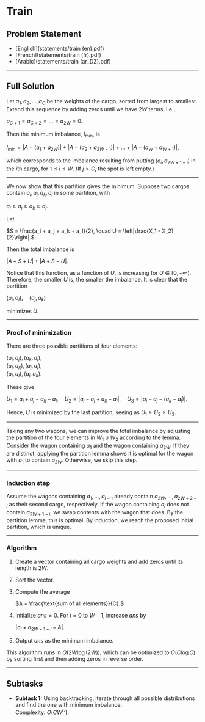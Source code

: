 # Train

## Problem Statement
- [English](statements/train (en).pdf)
- [French](statements/train (fr).pdf)
- [Arabic](statements/train (ar_DZ).pdf)

---

## Full Solution

Let $a_1, a_2, \dots, a_C$ be the weights of the cargo, sorted from largest to smallest. Extend this sequence by adding zeros until we have $2W$ terms, i.e.,  

$a_{C+1} = a_{C+2} = \dots = a_{2W} = 0.$  

Then the minimum imbalance, $I_{\min}$, is  

$I_{\min} = |A - (a_1 + a_{2W})| + |A - (a_2 + a_{2W-1})| + \dots + |A - (a_W + a_{W+1})|,$  

which corresponds to the imbalance resulting from putting $(a_i, a_{2W+1-i})$ in the $i$th cargo, for $1 \le i \le W$. (If $j > C$, the spot is left empty.)

---

We now show that this partition gives the minimum. Suppose two cargos contain $a_i, a_j, a_k, a_l$ in some partition, with  

$a_i \ge a_j \ge a_k \ge a_l.$  

Let  

$S = \frac{a_i + a_j + a_k + a_l}{2}, \quad U = \left|\frac{X_1 - X_2}{2}\right|.$  

Then the total imbalance is  

$|A + S + U| + |A + S - U|.$  

Notice that this function, as a function of $U$, is increasing for $U \in [0, +\infty)$. Therefore, the smaller $U$ is, the smaller the imbalance. It is clear that the partition  

$(a_i, a_l), \quad (a_j, a_k)$  

minimizes $U$.

---

### Proof of minimization

There are three possible partitions of four elements:  

$(a_i, a_j), (a_k, a_l)$,  
$(a_i, a_k), (a_j, a_l)$,  
$(a_i, a_l), (a_j, a_k)$.  

These give  

$U_1 = a_i + a_j - a_k - a_l, \quad  
U_2 = |a_i - a_j + a_k - a_l|, \quad  
U_3 = |a_i - a_j - (a_k - a_l)|.$  

Hence, $U$ is minimized by the last partition, seeing as $U_1 \geq U_2 \geq U_3$.

---

Taking any two wagons, we can improve the total imbalance by adjusting the partition of the four elements in $W_1 \cup W_2$ according to the lemma. Consider the wagon containing $a_1$ and the wagon containing $a_{2W}$. If they are distinct, applying the partition lemma shows it is optimal for the wagon with $a_1$ to contain $a_{2W}$. Otherwise, we skip this step.

---

### Induction step

Assume the wagons containing $a_1, \dots, a_{i-1}$ already contain $a_{2W}, \dots, a_{2W+2-i}$ as their second cargo, respectively. If the wagon containing $a_i$ does not contain $a_{2W+1-i}$, we swap contents with the wagon that does. By the partition lemma, this is optimal. By induction, we reach the proposed initial partition, which is unique.

---

### Algorithm

1. Create a vector containing all cargo weights and add zeros until its length is $2W$.
2. Sort the vector.
3. Compute the average  

   $A = \frac{\text{sum of all elements}}{C}.$  

4. Initialize $ans = 0$. For $i = 0$ to $W-1$, increase $ans$ by  

   $|a_i + a_{2W-1-i} - A|.$  

5. Output $ans$ as the minimum imbalance.

This algorithm runs in $O(2W \log(2W))$, which can be optimized to $O(C \log C)$ by sorting first and then adding zeros in reverse order.

---

## Subtasks

- **Subtask 1:** Using backtracking, iterate through all possible distributions and find the one with minimum imbalance.  
  Complexity: $O(C W^C)$.